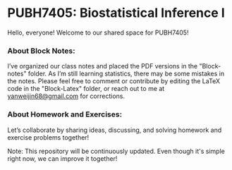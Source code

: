 # PUBH7405: Biostatistical Inference I
Hello, everyone! Welcome to our shared space for PUBH7405!

### About Block Notes:
I’ve organized our class notes and placed the PDF versions in the "Block-notes" folder. As I’m still learning statistics, there may be some mistakes in the notes. Please feel free to comment or contribute by editing the LaTeX code in the "Block-Latex" folder, or reach out to me at yanweijin68@gmail.com for corrections.

### About Homework and Exercises:
Let’s collaborate by sharing ideas, discussing, and solving homework and exercise problems together!

Note: This repository will be continuously updated. Even though it's simple right now, we can improve it together!
